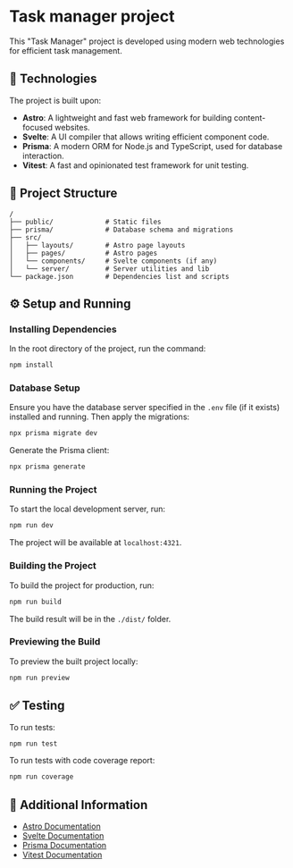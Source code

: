 # Task manager project

This "Task Manager" project is developed using modern web technologies for efficient task management.

## 🚀 Technologies

The project is built upon:

- **Astro**: A lightweight and fast web framework for building content-focused websites.
- **Svelte**: A UI compiler that allows writing efficient component code.
- **Prisma**: A modern ORM for Node.js and TypeScript, used for database interaction.
- **Vitest**: A fast and opinionated test framework for unit testing.

## 📁 Project Structure

```text
/
├── public/             # Static files
├── prisma/             # Database schema and migrations
├── src/
│   ├── layouts/        # Astro page layouts
│   ├── pages/          # Astro pages
│   └── components/     # Svelte components (if any)
│   └── server/         # Server utilities and lib
└── package.json        # Dependencies list and scripts
```

## ⚙️ Setup and Running

### Installing Dependencies

In the root directory of the project, run the command:

```bash
npm install
```

### Database Setup

Ensure you have the database server specified in the `.env` file (if it exists) installed and running. Then apply the migrations:

```bash
npx prisma migrate dev
```

Generate the Prisma client:

```bash
npx prisma generate
```

### Running the Project

To start the local development server, run:

```bash
npm run dev
```

The project will be available at `localhost:4321`.

### Building the Project

To build the project for production, run:

```bash
npm run build
```

The build result will be in the `./dist/` folder.

### Previewing the Build

To preview the built project locally:

```bash
npm run preview
```

## ✅ Testing

To run tests:

```bash
npm run test
```

To run tests with code coverage report:

```bash
npm run coverage
```

## 👀 Additional Information

- [Astro Documentation](https://docs.astro.build/)
- [Svelte Documentation](https://svelte.dev/docs)
- [Prisma Documentation](https://www.prisma.io/docs)
- [Vitest Documentation](https://vitest.dev/guide/)
